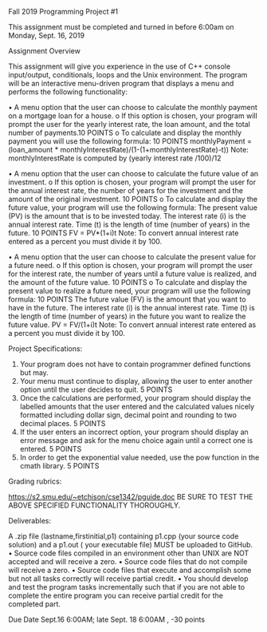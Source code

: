  Fall 2019
Programming Project #1

This assignment must be completed and turned in before 6:00am on Monday, Sept. 16, 2019

Assignment Overview

This assignment will give you experience in the use of C++ console input/output, conditionals, loops and the Unix environment. The program will be an interactive menu-driven program that displays a menu and performs the following functionality:

•	A menu option that the user can choose to calculate the monthly payment on a mortgage loan for a house.
o	If this option is chosen, your program will prompt the user for the yearly interest rate, the loan amount, and the total number of payments.10 POINTS
o	To calculate and display the monthly payment you will use the following formula: 10 POINTS
monthlyPayment = (loan_amount * monthlyInterestRate)/(1-(1+monthlyInterestRate)-t))
                          Note: monthlyInterestRate is computed by (yearly interest rate /100)/12

•	A menu option that the user can choose to calculate the future value of an investment.
o	If this option is chosen, your program will prompt the user for the annual interest rate, the number of years for the investment and the amount of the original investment. 10 POINTS
o	To calculate and display the future value, your program will use the following formula:
The present value (PV) is the amount that is to be invested today. The interest rate (i) is the annual interest rate. Time (t)  is the length of time (number of years) in the future. 10 POINTS
 FV = PV*(1+i)t
Note: To convert annual interest rate entered as a percent  you must divide it by 100.

•	A menu option that the user can choose to calculate the present value for a future need.
o	If this option is chosen, your program will prompt the user for the interest rate, the number of years until a future value is realized, and the amount of the future value.  10 POINTS
o	To calculate and display the present value to realize a future need, your program will use the following formula: 10 POINTS
The future value (FV) is the amount that you want to have in the future. The interest rate (i) is the annual interest rate. Time (t)  is the length of time (number of years) in the future you want to realize the future value.
PV = FV/(1+i)t
Note: To convert annual interest rate entered as a percent you must divide it by 100.

  Project Specifications:

1.	Your program does not have to contain programmer defined functions but may.
2.	Your menu must continue to display, allowing the user to enter another option until   the user decides to quit. 5 POINTS
3.	Once the calculations are performed, your program should display the labelled amounts that the user entered and the calculated values nicely formatted including dollar sign, decimal point and rounding to two decimal places. 5 POINTS
4.	If the user enters an incorrect option, your program should display an error message and ask for the menu choice again until a correct one is entered. 5 POINTS
5.	In order to get the exponential value needed, use the pow function in the cmath library. 5 POINTS

Grading rubrics:

https://s2.smu.edu/~etchison/cse1342/pguide.doc
BE SURE TO TEST THE ABOVE SPECIFIED FUNCTIONALITY THOROUGHLY.

Deliverables:

A .zip file (lastname,firstinitial,p1) containing p1.cpp (your source code solution) and a p1.out ( your executable file)  MUST be uploaded to GitHub.  
•	Source code files compiled in an environment other than UNIX are NOT accepted and will receive a zero. 
•	Source code files that do not compile will receive a zero. 
•	 Source code files that execute and accomplish some but not all tasks correctly will receive partial credit. 
•	You should develop and test the program tasks incrementally such that if you are not able to complete the entire program you can receive partial credit for the completed part.

Due Date Sept.16 6:00AM; late Sept. 18 6:00AM , -30 points






